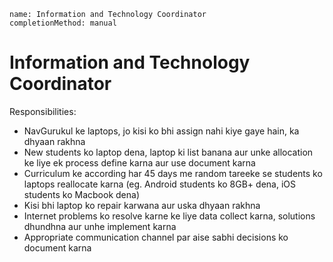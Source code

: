 ```ngMeta
name: Information and Technology Coordinator
completionMethod: manual
```

# Information and Technology Coordinator

Responsibilities:
 - NavGurukul ke laptops, jo kisi ko bhi assign nahi kiye gaye hain, ka dhyaan rakhna
 - New students ko laptop dena, laptop ki list banana aur unke allocation ke liye ek process define karna aur use document karna
 - Curriculum ke according har 45 days me random tareeke se students ko laptops reallocate karna (eg. Android students ko 8GB+ dena, iOS students ko Macbook dena) 
 - Kisi bhi laptop ko repair karwana aur uska dhyaan rakhna
 - Internet problems ko resolve karne ke liye data collect karna, solutions dhundhna aur unhe implement karna 
 - Appropriate communication channel par aise sabhi decisions ko document karna 
